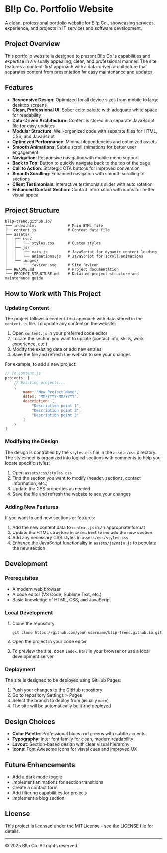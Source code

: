 # Bl!p Co. Portfolio Website

A clean, professional portfolio website for Bl!p Co., showcasing services, experience, and projects in IT services and software development.

## Project Overview

This portfolio website is designed to present Bl!p Co.'s capabilities and expertise in a visually appealing, clean, and professional manner. The site features a content-first approach with a data-driven architecture that separates content from presentation for easy maintenance and updates.

## Features

- **Responsive Design**: Optimized for all device sizes from mobile to large desktop screens
- **Clean, Professional UI**: Sober color palette with adequate white space for readability
- **Data-Driven Architecture**: Content is stored in a separate JavaScript file for easy updates
- **Modular Structure**: Well-organized code with separate files for HTML, CSS, and JavaScript
- **Optimized Performance**: Minimal dependencies and optimized assets
- **Smooth Animations**: Subtle scroll animations for better user engagement
- **Navigation**: Responsive navigation with mobile menu support
- **Back to Top**: Button to quickly navigate back to the top of the page
- **Call to Action**: Strategic CTA buttons for improved conversion
- **Smooth Scrolling**: Enhanced navigation with smooth scrolling to sections
- **Client Testimonials**: Interactive testimonials slider with auto rotation
- **Enhanced Contact Section**: Contact information with icons for better visual appeal

## Project Structure

```
blip-trend.github.io/
├── index.html              # Main HTML file
├── content.js              # Content data file
├── assets/
│   ├── css/
│   │   └── styles.css      # Custom styles
│   ├── js/
│   │   ├── main.js         # JavaScript for dynamic content loading
│   │   └── animations.js   # JavaScript for scroll animations
│   └── images/
│       └── favicon.svg     # Site favicon
├── README.md               # Project documentation
└── PROJECT_STRUCTURE.md    # Detailed project structure and maintenance guide
```

## How to Work with This Project

### Updating Content

The project follows a content-first approach with data stored in the `content.js` file. To update any content on the website:

1. Open `content.js` in your preferred code editor
2. Locate the section you want to update (contact info, skills, work experience, etc.)
3. Modify the existing data or add new entries
4. Save the file and refresh the website to see your changes

For example, to add a new project:

```javascript
// In content.js
projects: [
    // Existing projects...
    {
        name: "New Project Name",
        dates: "MM/YYYY-MM/YYYY",
        description: [
            "Description point 1",
            "Description point 2",
            "Description point 3"
        ]
    }
]
```

### Modifying the Design

The design is controlled by the `styles.css` file in the `assets/css` directory. The stylesheet is organized into logical sections with comments to help you locate specific styles:

1. Open `assets/css/styles.css`
2. Find the section you want to modify (header, sections, contact information, etc.)
3. Update the CSS properties as needed
4. Save the file and refresh the website to see your changes

### Adding New Features

If you want to add new sections or features:

1. Add the new content data to `content.js` in an appropriate format
2. Update the HTML structure in `index.html` to include the new section
3. Add any necessary CSS styles in `assets/css/styles.css`
4. Enhance the JavaScript functionality in `assets/js/main.js` to populate the new section

## Development

### Prerequisites

- A modern web browser
- A code editor (VS Code, Sublime Text, etc.)
- Basic knowledge of HTML, CSS, and JavaScript

### Local Development

1. Clone the repository:
   ```
   git clone https://github.com/your-username/blip-trend.github.io.git
   ```

2. Open the project in your code editor

3. To preview the site, open `index.html` in your browser or use a local development server

### Deployment

The site is designed to be deployed using GitHub Pages:

1. Push your changes to the GitHub repository
2. Go to repository Settings > Pages
3. Select the branch to deploy from (usually `main`)
4. The site will be automatically built and deployed

## Design Choices

- **Color Palette**: Professional blues and greens with subtle accents
- **Typography**: Inter font family for clean, modern readability
- **Layout**: Section-based design with clear visual hierarchy
- **Icons**: Font Awesome icons for visual cues and improved UX

## Future Enhancements

- Add a dark mode toggle
- Implement animations for section transitions
- Create a contact form
- Add filtering capabilities for projects
- Implement a blog section

## License

This project is licensed under the MIT License - see the LICENSE file for details.

---

© 2025 Bl!p Co. All rights reserved.